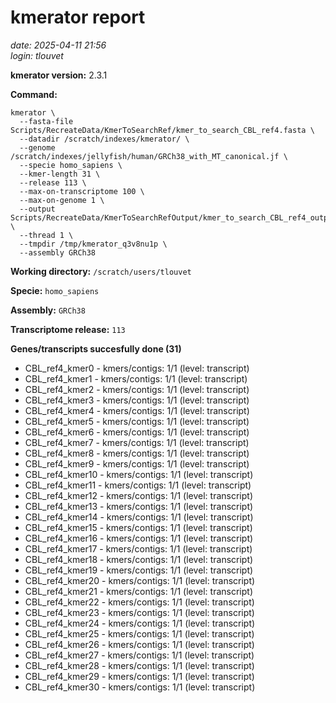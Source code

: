 # kmerator report
*date: 2025-04-11 21:56*  
*login: tlouvet*

**kmerator version:** 2.3.1

**Command:**

```
kmerator \
  --fasta-file Scripts/RecreateData/KmerToSearchRef/kmer_to_search_CBL_ref4.fasta \
  --datadir /scratch/indexes/kmerator/ \
  --genome /scratch/indexes/jellyfish/human/GRCh38_with_MT_canonical.jf \
  --specie homo_sapiens \
  --kmer-length 31 \
  --release 113 \
  --max-on-transcriptome 100 \
  --max-on-genome 1 \
  --output Scripts/RecreateData/KmerToSearchRefOutput/kmer_to_search_CBL_ref4_output \
  --thread 1 \
  --tmpdir /tmp/kmerator_q3v8nu1p \
  --assembly GRCh38
```

**Working directory:** `/scratch/users/tlouvet`

**Specie:** `homo_sapiens`

**Assembly:** `GRCh38`

**Transcriptome release:** `113`

**Genes/transcripts succesfully done (31)**

- CBL_ref4_kmer0 - kmers/contigs: 1/1 (level: transcript)
- CBL_ref4_kmer1 - kmers/contigs: 1/1 (level: transcript)
- CBL_ref4_kmer2 - kmers/contigs: 1/1 (level: transcript)
- CBL_ref4_kmer3 - kmers/contigs: 1/1 (level: transcript)
- CBL_ref4_kmer4 - kmers/contigs: 1/1 (level: transcript)
- CBL_ref4_kmer5 - kmers/contigs: 1/1 (level: transcript)
- CBL_ref4_kmer6 - kmers/contigs: 1/1 (level: transcript)
- CBL_ref4_kmer7 - kmers/contigs: 1/1 (level: transcript)
- CBL_ref4_kmer8 - kmers/contigs: 1/1 (level: transcript)
- CBL_ref4_kmer9 - kmers/contigs: 1/1 (level: transcript)
- CBL_ref4_kmer10 - kmers/contigs: 1/1 (level: transcript)
- CBL_ref4_kmer11 - kmers/contigs: 1/1 (level: transcript)
- CBL_ref4_kmer12 - kmers/contigs: 1/1 (level: transcript)
- CBL_ref4_kmer13 - kmers/contigs: 1/1 (level: transcript)
- CBL_ref4_kmer14 - kmers/contigs: 1/1 (level: transcript)
- CBL_ref4_kmer15 - kmers/contigs: 1/1 (level: transcript)
- CBL_ref4_kmer16 - kmers/contigs: 1/1 (level: transcript)
- CBL_ref4_kmer17 - kmers/contigs: 1/1 (level: transcript)
- CBL_ref4_kmer18 - kmers/contigs: 1/1 (level: transcript)
- CBL_ref4_kmer19 - kmers/contigs: 1/1 (level: transcript)
- CBL_ref4_kmer20 - kmers/contigs: 1/1 (level: transcript)
- CBL_ref4_kmer21 - kmers/contigs: 1/1 (level: transcript)
- CBL_ref4_kmer22 - kmers/contigs: 1/1 (level: transcript)
- CBL_ref4_kmer23 - kmers/contigs: 1/1 (level: transcript)
- CBL_ref4_kmer24 - kmers/contigs: 1/1 (level: transcript)
- CBL_ref4_kmer25 - kmers/contigs: 1/1 (level: transcript)
- CBL_ref4_kmer26 - kmers/contigs: 1/1 (level: transcript)
- CBL_ref4_kmer27 - kmers/contigs: 1/1 (level: transcript)
- CBL_ref4_kmer28 - kmers/contigs: 1/1 (level: transcript)
- CBL_ref4_kmer29 - kmers/contigs: 1/1 (level: transcript)
- CBL_ref4_kmer30 - kmers/contigs: 1/1 (level: transcript)

